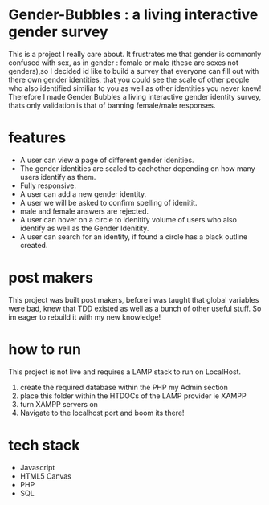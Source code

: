 
# Gender-Bubbles : a living interactive gender survey

This is a project I really care about. It frustrates me that gender is commonly confused with sex, as in gender : female or male (these are sexes not genders),so I decided id like to build a survey that everyone can fill out with there own gender identities, that you could see the scale of other people who also identified similiar to you as well as other identities you never knew! Therefore I made Gender Bubbles a living interactive gender identity survey, thats only validation is that of banning female/male responses. 

# features

- A user can view a page of different gender idenities.
- The gender identities are scaled to eachother depending on how many users identify as them.
- Fully responsive.
- A user can add a new gender identity.
- A user we will be asked to confirm spelling of idenitit.
- male and female answers are rejected.
- A user can hover on a circle to idenitify volume of users who also identify as well as the Gender Idenitity.
- A user can search for an identity, if found a circle has a black outline created.


# post makers

This project was built post makers, before i was taught that global variables were bad, knew that TDD existed as well as a bunch of other useful stuff. So im eager to rebuild it with my new knowledge!

# how to run

This project is not live and requires a LAMP stack to run on LocalHost. 

1. create the required database within the PHP my Admin section 
2. place this folder within the HTDOCs of the LAMP provider ie XAMPP
3. turn XAMPP servers on
4. Navigate to the localhost port and boom its there!

# tech stack 
- Javascript
- HTML5 Canvas
- PHP
- SQL





